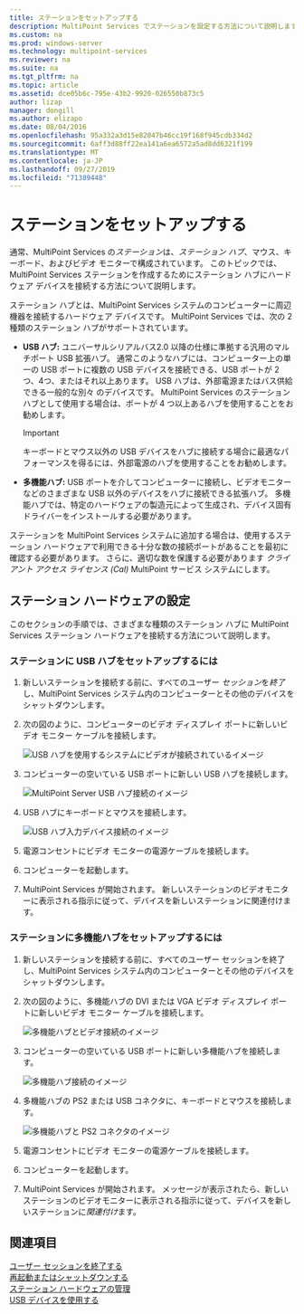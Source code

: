 ```yaml
---
title: ステーションをセットアップする
description: MultiPoint Services でステーションを設定する方法について説明します。
ms.custom: na
ms.prod: windows-server
ms.technology: multipoint-services
ms.reviewer: na
ms.suite: na
ms.tgt_pltfrm: na
ms.topic: article
ms.assetid: dce05b6c-795e-43b2-9920-026550b873c5
author: lizap
manager: dongill
ms.author: elizapo
ms.date: 08/04/2016
ms.openlocfilehash: 95a332a3d15e82047b46cc19f168f945cdb334d2
ms.sourcegitcommit: 6aff3d88ff22ea141a6ea6572a5ad8dd6321f199
ms.translationtype: MT
ms.contentlocale: ja-JP
ms.lasthandoff: 09/27/2019
ms.locfileid: "71389448"
---
```

# <a name="set-up-a-station"></a>ステーションをセットアップする
通常、MultiPoint Services の*ステーション*は、*ステーション ハブ*、マウス、キーボード、およびビデオ モニターで構成されています。 このトピックでは、MultiPoint Services ステーションを作成するためにステーション ハブにハードウェア デバイスを接続する方法について説明します。  
  
ステーション ハブとは、MultiPoint Services システムのコンピューターに周辺機器を接続するハードウェア デバイスです。 MultiPoint Services では、次の 2 種類のステーション ハブがサポートされています。  
  
-   **USB ハブ:** ユニバーサルシリアルバス2.0 以降の仕様に準拠する汎用のマルチポート USB 拡張ハブ。 通常このようなハブには、コンピューター上の単一の USB ポートに複数の USB デバイスを接続できる、USB ポートが 2つ、4つ、またはそれ以上あります。 USB ハブは、外部電源またはバス供給できる一般的な別々 のデバイスです。 MultiPoint Services のステーション ハブとして使用する場合は、ポートが 4 つ以上あるハブを使用することをお勧めします。  
  
    > [!IMPORTANT]  
    > キーボードとマウス以外の USB デバイスをハブに接続する場合に最適なパフォーマンスを得るには、外部電源のハブを使用することをお勧めします。  
  
-   **多機能ハブ:** USB ポートを介してコンピューターに接続し、ビデオモニターなどのさまざまな USB 以外のデバイスをハブに接続できる拡張ハブ。 多機能ハブでは、特定のハードウェアの製造元によって生成され、デバイス固有ドライバーをインストールする必要があります。  
  
ステーションを MultiPoint Services システムに追加する場合は、使用するステーション ハードウェアで利用できる十分な数の接続ポートがあることを最初に確認する必要があります。 さらに、適切な数を保護する必要があります *クライアント アクセス ライセンス (Cal)* MultiPoint サービス システムにします。  
  
## <a name="setting-up-station-hardware"></a>ステーション ハードウェアの設定  
このセクションの手順では、さまざまな種類のステーション ハブに MultiPoint Services ステーション ハードウェアを接続する方法について説明します。  
  
### <a name="to-set-up-a-station-with-a-usb-hub"></a>ステーションに USB ハブをセットアップするには  
  
1.  新しいステーションを接続する前に、すべてのユーザー *セッション*を*終了*し、MultiPoint Services システム内のコンピューターとその他のデバイスをシャットダウンします。  
  
2.  次の図のように、コンピューターのビデオ ディスプレイ ポートに新しいビデオ モニター ケーブルを接続します。  
  
    ![USB ハブを使用するシステムにビデオが接続されているイメージ](./media/WMSVideoConnection.gif)  
  
3.  コンピューターの空いている USB ポートに新しい USB ハブを接続します。  
  
    ![MultiPoint Server USB ハブ接続のイメージ](./media/WMSUSBHubConnection.gif)  
  
4.  USB ハブにキーボードとマウスを接続します。  
  
    ![USB ハブ入力デバイス接続のイメージ](./media/WMSUSBDeviceConnection.gif)  
  
5.  電源コンセントにビデオ モニターの電源ケーブルを接続します。  
  
6.  コンピューターを起動します。  
  
7.  MultiPoint Services が開始されます。 新しいステーションのビデオモニターに表示される指示に従って、デバイスを新しいステーションに関連付けます。  
  
### <a name="to-set-up-a-station-with-a-multifunction-hub"></a>ステーションに多機能ハブをセットアップするには  
  
1.  新しいステーションを接続する前に、すべてのユーザー セッションを終了し、MultiPoint Services システム内のコンピューターとその他のデバイスをシャットダウンします。  
  
2.  次の図のように、多機能ハブの DVI または VGA ビデオ ディスプレイ ポートに新しいビデオ モニター ケーブルを接続します。  
  
    ![多機能ハブとビデオ接続のイメージ](./media/WMSMultifunctionHubVideoConnection.gif)  
  
3.  コンピューターの空いている USB ポートに新しい多機能ハブを接続します。  
  
    ![多機能ハブ接続のイメージ](./media/WMSMultifunctionHubConnection.gif)  
  
4.  多機能ハブの PS2 または USB コネクタに、キーボードとマウスを接続します。  
  
    ![多機能ハブと PS2 コネクタのイメージ](./media/WMSMultifunctionHubPS2Connection.gif)  
  
5.  電源コンセントにビデオ モニターの電源ケーブルを接続します。  
  
6.  コンピューターを起動します。  
  
7.  MultiPoint Services が開始されます。 メッセージが表示されたら、新しいステーションのビデオモニターに表示される指示に従って、デバイスを新しいステーションに*関連付け*ます。  
  
## <a name="see-also"></a>関連項目  
[ユーザー セッションを終了する](End-a-User-Session.md)  
[再起動またはシャットダウンする](Restart-or-Shut-Down.md)  
[ステーション ハードウェアの管理](Manage-Station-Hardware.md)  
[USB デバイスを使用する](Work-with-USB-Devices.md)